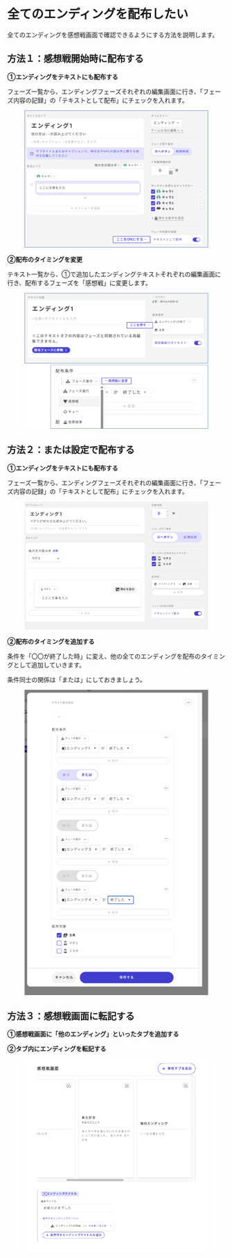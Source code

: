 # 全てのエンディングを配布したい

全てのエンディングを感想戦画面で確認できるようにする方法を説明します。



## 方法１：感想戦開始時に配布する

**①エンディングをテキストにも配布する**

フェーズ一覧から、エンディングフェーズそれぞれの編集画面に行き、「フェーズ内容の記録」の「テキストとして配布」にチェックを入れます。

<figure><img src="../packages/ja/.gitbook/assets/image (2).png" alt="" width="563"><figcaption></figcaption></figure>

**②配布のタイミングを変更**

テキスト一覧から、①で追加したエンディングテキストそれぞれの編集画面に行き、配布するフェーズを「感想戦」に変更します。

<figure><img src="../packages/ja/.gitbook/assets/image (1) (1).png" alt=""><figcaption></figcaption></figure>



## 方法２：または設定で配布する

**①エンディングをテキストにも配布する**

フェーズ一覧から、エンディングフェーズそれぞれの編集画面に行き、「フェーズ内容の記録」の「テキストとして配布」にチェックを入れます。

<figure><img src="../packages/ja/.gitbook/assets/スクリーンショット 2024-02-20 20.27.25.png" alt=""><figcaption></figcaption></figure>



**②配布のタイミングを追加する**

条件を「〇〇が終了した時」に変え、他の全てのエンディングを配布のタイミングとして追加していきます。

条件同士の関係は「または」にしておきましょう。

<figure><img src="../packages/ja/.gitbook/assets/スクリーンショット 2024-02-20 20.37.13.png" alt=""><figcaption></figcaption></figure>



## 方法３：感想戦画面に転記する

**①感想戦画面に「他のエンディング」といったタブを追加する**

**②タブ内にエンディングを転記する**

<figure><img src="../packages/ja/.gitbook/assets/スクリーンショット 2024-02-20 20.38.41.png" alt=""><figcaption></figcaption></figure>

